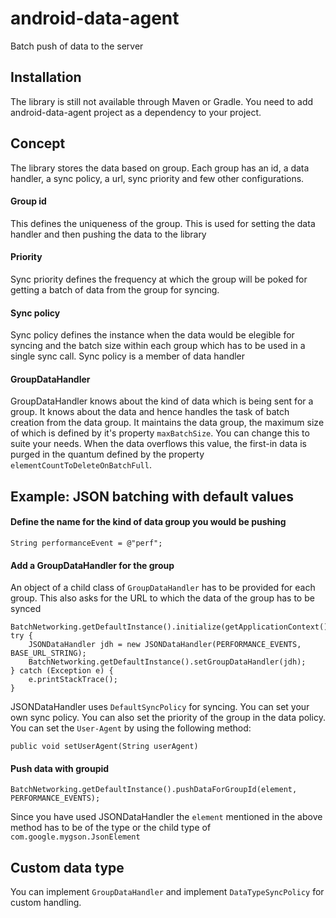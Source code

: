 android-data-agent
==========================

Batch push of data to the server

## Installation

The library is still not available through Maven or Gradle. You need to add android-data-agent project as a dependency to your project.

## Concept

The library stores the data based on group. Each group has an id, a data handler, a sync policy, a url, sync priority and few other configurations. 

#### Group id
This defines the uniqueness of the group. This is used for setting the data handler and then pushing the data to the library

#### Priority
Sync priority defines the frequency at which the group will be poked for getting a batch of data from the group for syncing.

#### Sync policy
Sync policy defines the instance when the data would be elegible for syncing and the batch size within each group which has to be used in a single sync call. Sync policy is a member of data handler

#### GroupDataHandler
GroupDataHandler knows about the kind of data which is being sent for a group. It knows about the data and hence handles the task of batch creation from the data group. It maintains the data group, the maximum size of which is defined by it's property ```maxBatchSize```. You can change this to suite your needs. When the data overflows this value, the first-in data is purged in the quantum defined by the property ```elementCountToDeleteOnBatchFull```.

## Example: JSON batching with default values

#### Define the name for the kind of data group you would be pushing
	String performanceEvent = @"perf";

#### Add a GroupDataHandler for the group

An object of a child class of ```GroupDataHandler``` has to be provided for each group. This also asks for the URL to which the data of the group has to be synced

	BatchNetworking.getDefaultInstance().initialize(getApplicationContext());
	try {
		JSONDataHandler jdh = new JSONDataHandler(PERFORMANCE_EVENTS, BASE_URL_STRING);
		BatchNetworking.getDefaultInstance().setGroupDataHandler(jdh);
	} catch (Exception e) {
		e.printStackTrace();
	}

JSONDataHandler uses ```DefaultSyncPolicy``` for syncing. You can set your own sync policy.
You can also set the priority of the group in the data policy. You can set the ```User-Agent``` by using the following method:

	public void setUserAgent(String userAgent)

#### Push data with groupid

	BatchNetworking.getDefaultInstance().pushDataForGroupId(element, PERFORMANCE_EVENTS);

Since you have used JSONDataHandler the ```element``` mentioned in the above method has to be of the type or the child type of ```com.google.mygson.JsonElement```

## Custom data type

You can implement ```GroupDataHandler``` and implement ```DataTypeSyncPolicy``` for custom handling.
